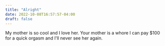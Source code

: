 ```yaml
---
title: "Alright"
date: 2022-10-08T16:57:57-04:00
draft: false
---
```


My mother is so cool and I love her. Your mother is a whore I can pay $100 for a quick orgasm and I'll never see her again.
